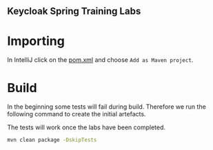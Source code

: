 Keycloak Spring Training Labs
---

# Importing

In IntelliJ click on the [pom.xml](./pom.xml) and choose `Add as Maven project`.

# Build

In the beginning some tests will fail during build. Therefore we run the following command 
to create the initial artefacts.

The tests will work once the labs have been completed.

```bash
mvn clean package -DskipTests
```
